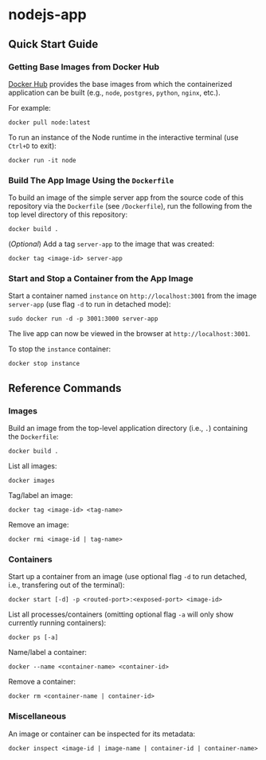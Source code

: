 # nodejs-app

## Quick Start Guide

### Getting Base Images from Docker Hub

[Docker Hub](https://hub.docker.com) provides the base images from which the containerized application can be built (e.g., `node`, `postgres`, `python`, `nginx`, etc.).

For example:
```
docker pull node:latest
```

To run an instance of the Node runtime in the interactive terminal (use `Ctrl+D` to exit):
```
docker run -it node
```
### Build The App Image Using the `Dockerfile`

To build an image of the simple server app from the source code of this repository via the `Dockerfile` (see `/Dockerfile`), run the following from the top level directory of this repository:
```
docker build .
```
(*Optional*) Add a tag `server-app` to the image that was created:
```
docker tag <image-id> server-app
```
### Start and Stop a Container from the App Image

Start a container named `instance` on `http://localhost:3001` from the image `server-app` (use flag `-d` to run in detached mode):
```
sudo docker run -d -p 3001:3000 server-app
```
The live app can now be viewed in the browser at `http://localhost:3001`.

To stop the `instance` container:
```
docker stop instance
```

## Reference Commands

### Images

Build an image from the top-level application directory (i.e., `.`) containing the `Dockerfile`:
```
docker build .
```
List all images:
```
docker images
```
Tag/label an image:
```
docker tag <image-id> <tag-name>
```
Remove an image:
```
docker rmi <image-id | tag-name>
```

### Containers

Start up a container from an image (use optional flag `-d` to run detached, i.e., transfering out of the terminal):
```
docker start [-d] -p <routed-port>:<exposed-port> <image-id>
```
List all processes/containers (omitting optional flag `-a` will only show currently running containers):
```
docker ps [-a]
```
Name/label a container:
```
docker --name <container-name> <container-id>
```
Remove a container:
```
docker rm <container-name | container-id>
```

### Miscellaneous

An image or container can be inspected for its metadata:
```
docker inspect <image-id | image-name | container-id | container-name>
```
